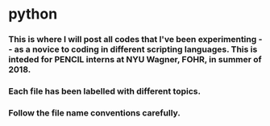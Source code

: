 # python

### This is where I will post all codes that I've been experimenting -- as a novice to coding in different scripting languages. This is inteded for PENCIL interns at NYU Wagner, FOHR, in summer of 2018.

### Each file has been labelled with different topics.

### Follow the file name conventions carefully.